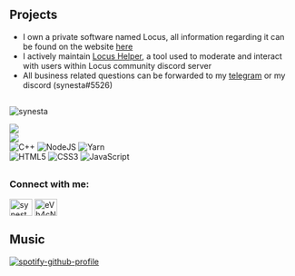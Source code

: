 <!-- Projects -->
## Projects
- I own a private software named Locus, all information regarding it can be found on the website [here](https://locus.solutions)<br>
- I actively maintain [Locus Helper](https://github.com/synesta/locus-helper), a tool used to moderate and interact with users within Locus community discord server
- All business related questions can be forwarded to my [telegram](https://t.me/synpres) or my discord (synesta#5526)

<!-- Stats -->
##
<p align="left"> <img src="https://komarev.com/ghpvc/?username=synesta&label=Profile%20views&color=0e75b6&style=flat" alt="synesta" /> </p>

![](https://github-readme-streak-stats.herokuapp.com/?user=synesta&theme=dark)</br>
![](https://github-readme-stats.vercel.app/api/top-langs/?username=synesta&layout=compact&theme=dark)
<br>
![C++](https://img.shields.io/badge/c++-%2300599C.svg?style=for-the-badge&logo=c%2B%2B&logoColor=white)
![NodeJS](https://img.shields.io/badge/node.js-6DA55F?style=for-the-badge&logo=node.js&logoColor=white)
![Yarn](https://img.shields.io/badge/yarn-%232C8EBB.svg?style=for-the-badge&logo=yarn&logoColor=white)
<br>
![HTML5](https://img.shields.io/badge/html5-%23E34F26.svg?style=for-the-badge&logo=html5&logoColor=white)
![CSS3](https://img.shields.io/badge/css3-%231572B6.svg?style=for-the-badge&logo=css3&logoColor=white)
![JavaScript](https://img.shields.io/badge/javascript-%23323330.svg?style=for-the-badge&logo=javascript&logoColor=%23F7DF1E)

<!-- Contact -->
##
<h3 align="left">Connect with me:</h3>
<p align="left">
<a href="https://www.youtube.com/c/synesta" target="blank"><img align="center" src="https://raw.githubusercontent.com/rahuldkjain/github-profile-readme-generator/master/src/images/icons/Social/youtube.svg" alt="synesta" height="30" width="40" /></a>
<a href="https://discord.gg/mna6jADkv2" target="blank"><img align="center" src="https://raw.githubusercontent.com/rahuldkjain/github-profile-readme-generator/master/src/images/icons/Social/discord.svg" alt="eVh4cN4Vsn" height="30" width="40" /></a>
</p>

<!-- Music -->
## Music
[![spotify-github-profile](https://spotify-github-profile.vercel.app/api/view?uid=31joe6enofa7zb47cc3obq6g5rga&cover_image=true&theme=novatorem&bar_color=53b14f&bar_color_cover=false)](https://github.com/kittinan/spotify-github-profile)

